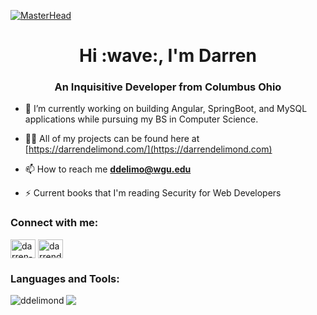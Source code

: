 [![MasterHead](https://gifimage.net/wp-content/uploads/2018/11/gif-banner-for-website-5.gif)](https://ddelimond)
<h1 align="center">Hi :wave:, I'm Darren </h1>
<h3 align="center">An Inquisitive Developer from Columbus Ohio</h3>

- 🔭 I’m currently working on building  Angular, SpringBoot, and MySQL applications while pursuing my BS in Computer Science.

- 👨‍💻 All of my projects can be found here at [https://darrendelimond.com/](https://darrendelimond.com)

- 📫 How to reach me **ddelimo@wgu.edu**

- ⚡ Current books that I'm reading Security for Web Developers

<h3 align="left">Connect with me:</h3>
<p align="left">

<a href="https://linkedin.com/in/darren-delimond-6b9297114" target="blank"><img align="center" src="https://raw.githubusercontent.com/rahuldkjain/github-profile-readme-generator/master/src/images/icons/Social/linked-in-alt.svg" alt="darren-delimond-6b9297114" height="30" width="40" /></a>
<a href="https://www.youtube.com/c/darrendelimond" target="blank"><img align="center" src="https://raw.githubusercontent.com/rahuldkjain/github-profile-readme-generator/master/src/images/icons/Social/youtube.svg" alt="darrendelimond" height="30" width="40" /></a>
</p>

<h3 align="left">Languages and Tools:</h3>



<p><img align="left" src="https://github-readme-stats.vercel.app/api/top-langs?username=ddelimond&show_icons=true&locale=en&layout=compact&theme=transparent" alt="ddelimond" /></p>
<!-- <a href="https://roadmap.sh"><img src="https://roadmap.sh/card/wide/66e0f14cee0aa6b85185fd1b?variant=dark&roadmaps=full-stack" alt="roadmap.sh"/></a> -->
<p><img align="center" src="https://github-readme-streak-stats.herokuapp.com/?user=ddelimond&show_icons=true&locale=en&layout=compact&theme=dark" /></p>


